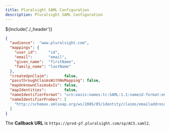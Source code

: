 ```yaml
---
title: Pluralsight SAML Configuration
description: Pluralsight SAML Configuration
---
```


${include('./\_header')}


```json
{
  "audience":  "www.pluralsight.com",
  "mappings": {
    "user_id":     "id",
    "email":       "email",
    "given_name":  "firstName",
    "family_name": "lastName"
  },
  "createUpnClaim":       false,
  "passthroughClaimsWithNoMapping": false,
  "mapUnknownClaimsAsIs": false,
  "mapIdentities":        false,
  "nameIdentifierFormat": "urn:oasis:names:tc:SAML:1.1:nameid-format:emailAddress",
  "nameIdentifierProbes": [
    "http://schemas.xmlsoap.org/ws/2005/05/identity/claims/emailaddress"
  ]
}
```

The **Callback URL** is `https://prod-pf.pluralsight.com/sp/ACS.saml2`.
